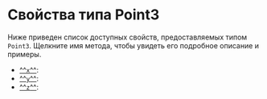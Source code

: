# Свойства типа Point3
Ниже приведен список доступных свойств, предоставляемых типом `Point3`. Щелкните имя метода, чтобы увидеть его подробное описание и примеры.

- [^^`x`^^](./x.md): 
- [^^`y`^^](./y.md): 
- [^^`z`^^](./z.md): 
